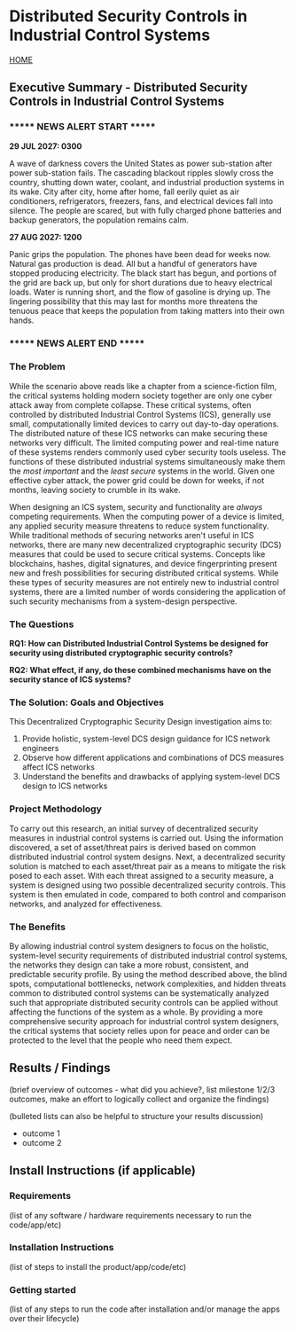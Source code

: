 # Distributed Security Controls in Industrial Control Systems

[HOME](https://github.com/adamspanier/Distributed-Systems-Security)

## Executive Summary - Distributed Security Controls in Industrial Control Systems

### ***** NEWS ALERT START *****

**29 JUL 2027: 0300** 

A wave of darkness covers the United States as power sub-station after power sub-station fails. The cascading blackout ripples slowly cross the country, shutting down water, coolant, and industrial production systems in its wake. City after city, home after home, fall eerily quiet as air conditioners, refrigerators, freezers, fans, and electrical devices fall into silence. The people are scared, but with fully charged phone batteries and backup generators, the population remains calm.

**27 AUG 2027: 1200** 

Panic grips the population. The phones have been dead for weeks now. Natural gas production is dead. All but a handful of generators have stopped producing electricity. The black start has begun, and portions of the grid are back up, but only for short durations due to heavy electrical loads. Water is running short, and the flow of gasoline is drying up. The lingering possibility that this may last for months more threatens the tenuous peace that keeps the population from taking matters into their own hands.

### ***** NEWS ALERT END *****


### The Problem

While the scenario above reads like a chapter from a science-fiction film, the critical systems holding modern society together are only one cyber attack away from complete collapse. These critical systems, often controlled by distributed Industrial Control Systems (ICS), generally use small, computationally limited devices to carry out day-to-day operations. The distributed nature of these ICS networks can make securing these networks very difficult. The limited computing power and real-time nature of these systems renders commonly used cyber security tools useless. The functions of these distributed industrial systems simultaneously make them the _most important_ and the _least secure_ systems in the world. Given one effective cyber attack, the power grid could be down for weeks, if not months, leaving society to crumble in its wake.

When designing an ICS system, security and functionality are _always_ competing requirements. When the computing power of a device is limited, any applied security measure threatens to reduce system functionality. While traditional methods of securing networks aren't useful in ICS networks, there are many new decentralized cryptographic security (DCS) measures that could be used to secure critical systems. Concepts like blockchains, hashes, digital signatures, and device fingerprinting present new and fresh possibilities for securing distributed critical systems. While these types of security measures are not entirely new to industrial control systems, there are a limited number of words considering the application of such security mechanisms from a system-design perspective.

### The Questions

**RQ1: How can Distributed Industrial Control Systems be designed for security using distributed cryptographic security controls?**

**RQ2: What effect, if any, do these combined mechanisms have on the security stance of ICS systems?**

### The Solution: Goals and Objectives

This Decentralized Cryptographic Security Design investigation aims to:

1. Provide holistic, system-level DCS design guidance for ICS network engineers
2. Observe how different applications and combinations of DCS measures affect ICS networks
3. Understand the benefits and drawbacks of applying system-level DCS design to ICS networks

### Project Methodology

To carry out this research, an initial survey of decentralized security measures in industrial control systems is carried out. Using the information discovered, a set of asset/threat pairs is derived based on common distributed industrial control system designs. Next, a decentralized security solution is matched to each asset/threat pair as a means to mitigate the risk posed to each asset. With each threat assigned to a security measure, a system is designed using two possible decentralized security controls. This system is then emulated in code, compared to both control and comparison networks, and analyzed for effectiveness.

### The Benefits

By allowing industrial control system designers to focus on the holistic, system-level security requirements of distributed industrial control systems, the networks they design can take a more robust, consistent, and predictable security profile. By using the method described above, the blind spots, computational bottlenecks, network complexities, and hidden threats common to distributed control systems can be systematically analyzed such that appropriate distributed security controls can be applied without affecting the functions of the system as a whole. By providing a more comprehensive security approach for industrial control system  designers, the critical systems that society relies upon for peace and order can be protected to the level that the people who need them expect.

## Results / Findings
(brief overview of outcomes - what did you achieve?, list milestone 1/2/3 outcomes, make an effort to logically collect and organize the findings)

(bulleted lists can also be helpful to structure your results discussion)
* outcome 1
* outcome 2

## Install Instructions (if applicable)
### Requirements
(list of any software / hardware requirements necessary to run the code/app/etc)

### Installation Instructions
(list of steps to install the product/app/code/etc)

### Getting started
(list of any steps to run the code after installation and/or manage the apps over their lifecycle)
